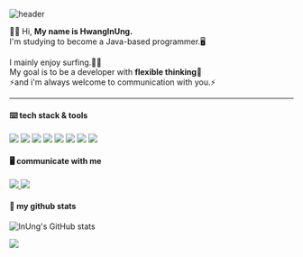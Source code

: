 
<!--배너-->
![header](https://capsule-render.vercel.app/api?type=transparent&color=auto&height=200&section=header&text=Inung's%20Profile&fontSize=80&fontColor=8fbea5&desc=Developer%20who%20loves%20coding%20and%20surfing🏄🏽&descAlignY=20)

👊🏽 Hi, <b>My name is HwangInUng.</b><br/>
I'm studying to become a Java-based programmer.🖥️<br/>

I mainly enjoy surfing.🏄🏽<br/>
My goal is to be a developer with <b>flexible thinking</b>👻<br/>
⚡️and i'm always welcome to communication with you.⚡️<br/>

<div>
  <hr/>
  
  <!--기술스택 이미지-->
  <h4>⌨️ tech stack & tools</h4>
  <img src="https://img.shields.io/badge/Java-007396?style=flat-square&logo=Java&logoColor=white"/>
  <img src="https://img.shields.io/badge/JavaScript-F7DF1E?style=flat-square&logo=JavaScript&logoColor=white"/>
  <img src="https://img.shields.io/badge/Node.js-339933?style=flat-square&logo=Node.js&logoColor=white"/>
  <img src="https://img.shields.io/badge/Oracle-F80000?style=flat-square&logo=Oracle&logoColor=white"/>
  <img src="https://img.shields.io/badge/MySQL-4479A1?style=flat-square&logo=MySQL&logoColor=white"/>  
  
  <!--툴-->
  <img src="https://img.shields.io/badge/macOS-000000?style=flat-square&logo=macOS&logoColor=white"/>
  <img src="https://img.shields.io/badge/Eclipse IDE-2C2255?style=flat-square&logo=Eclipse IDE&logoColor=white"/>
  <img src="https://img.shields.io/badge/Visual Studio Code-007ACC?style=flat-square&logo=Visual Studio Code&logoColor=white"/>

  <!--SNS-->
  <h4>🖥️ communicate with me</h4>
  <!--인스타그램-->
  <a href="https://www.instagram.com/in_ung92/">
  <img src="https://img.shields.io/badge/Instagram-blueviolet?style=flat-square&logo=Instagram&logoColor=white"/>
  </a>
   <!--메일-->
  <a href="mailto:ung6860@gmail.com(mailto:ung6860@gmail.com)">
  <img src="https://img.shields.io/badge/Gmail-EA4335?style=flat-square&logo=Gmail&logoColor=white"/>
  </a>

  <h4>📖 my github stats</h4>
  
  ![InUng's GitHub stats](https://github-readme-stats.vercel.app/api?username=HwangInUng&show_icons=true&theme=tokyonight)
<!--[![Solved.ac Profile](http://mazassumnida.wtf/api/v2/generate_badge?boj=ung6860)](https://solved.ac/ung6860/)  나중에 사용-->

  
  <a href="https://hits.seeyoufarm.com"><img src="https://hits.seeyoufarm.com/api/count/incr/badge.svg?url=https%3A%2F%2Fgithub.com%2FHwnagInUng%2Fhit-counter&count_bg=%23005FFF&title_bg=%23000000&icon=github.svg&icon_color=%23E7E7E7&title=hits&edge_flat=false"/></a>
  
  </div>
